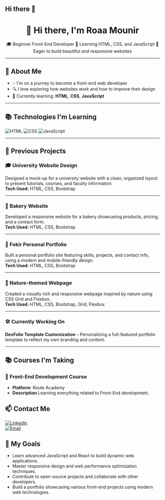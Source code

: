 ## Hi there 👋<h1 align="center">👋 Hi there, I'm Roaa Mounir</h1>

<p align="center">
🎓 Beginner Front-End Developer  
🌱 Learning HTML, CSS, and JavaScript  
🚀 Eager to build beautiful and responsive websites  
</p>

---

## 🧠 About Me
- 💡 I'm on a journey to become a front-end web developer  
- 🔍 I love exploring how websites work and how to improve their design  
- 🎯 Currently learning: **HTML**, **CSS**, **JavaScript**

---

## 📚 Technologies I'm Learning

![HTML](https://img.shields.io/badge/-HTML5-orange?style=for-the-badge&logo=html5&logoColor=white)
![CSS](https://img.shields.io/badge/-CSS3-blue?style=for-the-badge&logo=css3)
![JavaScript](https://img.shields.io/badge/-JavaScript-yellow?style=for-the-badge&logo=javascript)

---

## 📂 Previous Projects

### 🎓 University Website Design  
Designed a mock-up for a university website with a clean, organized layout to present tutorials, courses, and faculty information.  
**Tech Used:** HTML, CSS, Bootstrap

---

### 🧁 Bakery Website  
Developed a responsive website for a bakery showcasing products, pricing, and a contact form.  
**Tech Used:** HTML, CSS, Bootstrap

---

### 💼 Fokir Personal Portfolio  
Built a personal portfolio site featuring skills, projects, and contact info, using a modern and mobile-friendly design.  
**Tech Used:** HTML, CSS, Bootstrap

---

### 🌿 Nature-themed Webpage  
Created a visually rich and responsive webpage inspired by nature using CSS Grid and Flexbox.  
**Tech Used:** HTML, CSS, Bootstrap, Grid, Flexbox

---

### 🛠️ Currently Working On

**DevFolio Template Customization** – Personalizing a full-featured portfolio template to reflect my own branding and content.


---
## 📚 Courses I'm Taking

### 🚀 Front-End Development Course  
- **Platform**: Route Academy  
- **Description**:Learning everything related to Front-End development.

## 📫 Contact Me

[![LinkedIn](https://img.shields.io/badge/-LinkedIn-0077B5?style=for-the-badge&logo=linkedin&logoColor=white)](https://www.linkedin.com/in/roaamounir96)  
[![Email](https://img.shields.io/badge/-Email-EA4335?style=for-the-badge&logo=gmail&logoColor=white)](mailto:roaamounir211@gmail.com)


## 🎯 My Goals
- Learn advanced JavaScript and React to build dynamic web applications.
- Master responsive design and web performance optimization techniques.
- Contribute to open-source projects and collaborate with other developers.
- Build a portfolio showcasing various front-end projects using modern web technologies.

<!--
**roaamounir/roaamounir** is a ✨ _special_ ✨ repository because its `README.md` (this file) appears on your GitHub profile.

Here are some ideas to get you started:

- 🔭 I’m currently working on ...
- 🌱 I’m currently learning ...
- 👯 I’m looking to collaborate on ...
- 🤔 I’m looking for help with ...
- 💬 Ask me about ...
- 📫 How to reach me: ...
- 😄 Pronouns: ...
- ⚡ Fun fact: ...
-->
